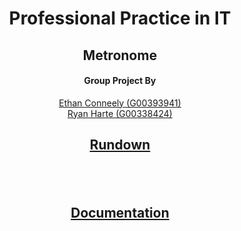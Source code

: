 <h1 align="center">
Professional Practice in IT
</h1>
<h2 align="center">
Metronome
</h2>
<h4 align="center">
Group Project By
</h4>

<p align="center">
  <a href="https://github.com/IrishBruse">Ethan Conneely (G00393941)</a>  
  <br>
  <a href="https://github.com/The-Mad-Ryanosaurus">Ryan Harte (G00338424)</a>
  <br>
  <h2 align="center"> <a href="./RUNDOWN.md">Rundown</a> <h2/>
  <br>
  <h2 align="center"> <a href="./DOCUMENTATION.md">Documentation</a> <h2/>
  <br>
</p>

